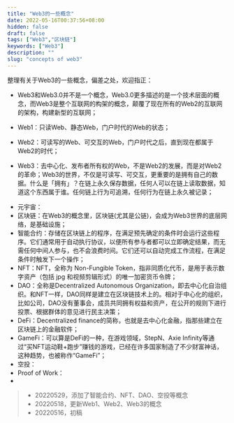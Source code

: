 ```yaml
---
title: "Web3的一些概念"
date: 2022-05-16T00:37:56+08:00
hidden: false
draft: false
tags: ["Web3","区块链"]
keywords: ["Web3"]
description: ""
slug: "concepts of web3"
---
```


整理有关于Web3的一些概念，偏差之处，欢迎指正：

- Web3和Web3.0并不是一个概念，Web3.0更多描述的是一个技术层面的概念，而Web3是整个互联网的构架的概念，颠覆了现在所有的Web2的互联网的架构，构建新型的互联网；

- Web1：只读Web、静态Web，门户时代的Web的状态；
- Web2：可读写的Web、可交互的Web，门户时代之后，直到现在都属于Web2的时代；
- Web3：去中心化、发布者所有权的Web，不是Web2的发展，而是对Web2的革命；Web3的世界，不仅是可读写、可交互，更重要的是拥有自己的数据。什么是「拥有」？在链上永久保存数据，任何人可以在链上读取数据，知道这个东西属于谁。任何链上行为可追溯，任何行为在链上永久被记录；

<!--more-->

- 元宇宙：
- 区块链：在Web3的概念里，区块链(尤其是公链)，会成为Web3世界的底层网络，是基础设施；
- 智能合约：存储在区块链上的程序，在满足预先确定的条件时会运行这些程序。它们通常用于自动执行协议，以便所有参与者都可以立即确定结果，而无需任何中间人参与，也不会浪费时间。它们还可以自动完成工作流程，在满足条件时触发下一个操作；
- NFT：NFT，全称为 Non-Fungible Token，指非同质化代币，是用于表示数字资产（包括 jpg 和视频剪辑形式）的唯一加密货币令牌；
- DAO：全称是Decentralized Autonomous Organization，即去中心化自治组织。和NFT一样，DAO同样是建立在区块链技术上的。相对于中心化的组织，比如公司，DAO没有董事会，成员共同拥有权益和资产，在公开的规则下进行投票、根据群体的意见进行民主决策；
- DeFi：Decentralized finance的简称，也就是去中心化金融，指那些建立在区块链上的金融软件；
- GameFi：可以算是DeFi的一种，在游戏领域，StepN、Axie Infinity等通过“买NFT运动鞋+跑步”赚钱的游戏，已经在许多国家制造了不少财富神话，这种趋势，也被称作“GameFi”；
- 空投：
- Proof of Work：
- 


> - 20220529，添加了智能合约、NFT、DAO、空投等概念
> - 20220518，更新Web1、Web2、Web3的概念
> - 20220516，初稿
